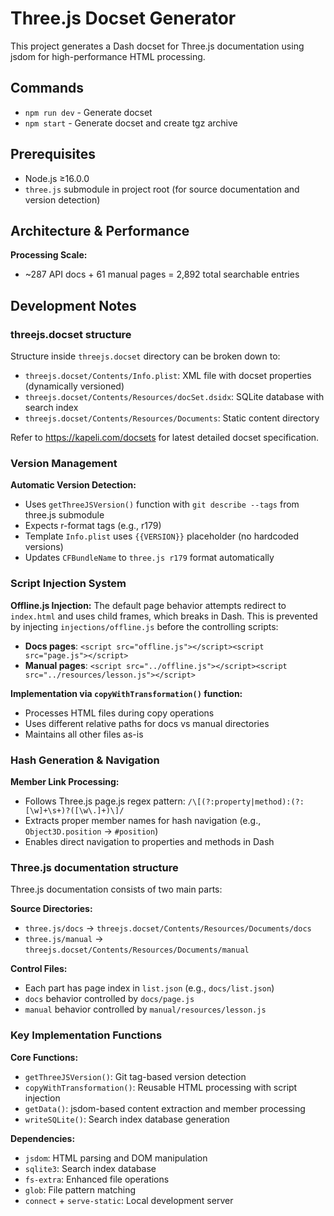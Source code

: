 # Three.js Docset Generator

This project generates a Dash docset for Three.js documentation using jsdom for high-performance HTML processing.

## Commands

- `npm run dev` - Generate docset
- `npm start` - Generate docset and create tgz archive

## Prerequisites

- Node.js ≥16.0.0
- `three.js` submodule in project root (for source documentation and version detection)

## Architecture & Performance

**Processing Scale:**
- ~287 API docs + 61 manual pages = 2,892 total searchable entries

## Development Notes

### threejs.docset structure

Structure inside `threejs.docset` directory can be broken down to:

- `threejs.docset/Contents/Info.plist`: XML file with docset properties (dynamically versioned)
- `threejs.docset/Contents/Resources/docSet.dsidx`: SQLite database with search index
- `threejs.docset/Contents/Resources/Documents`: Static content directory

Refer to <https://kapeli.com/docsets> for latest detailed docset specification.

### Version Management

**Automatic Version Detection:**
- Uses `getThreeJSVersion()` function with `git describe --tags` from three.js submodule
- Expects r-format tags (e.g., r179)
- Template `Info.plist` uses `{{VERSION}}` placeholder (no hardcoded versions)
- Updates `CFBundleName` to `three.js r179` format automatically

### Script Injection System

**Offline.js Injection:**
The default page behavior attempts redirect to `index.html` and uses child frames, which breaks in Dash. This is prevented by injecting `injections/offline.js` before the controlling scripts:

- **Docs pages**: `<script src="offline.js"></script><script src="page.js"></script>`
- **Manual pages**: `<script src="../offline.js"></script><script src="../resources/lesson.js"></script>`

**Implementation via `copyWithTransformation()` function:**
- Processes HTML files during copy operations
- Uses different relative paths for docs vs manual directories
- Maintains all other files as-is

### Hash Generation & Navigation

**Member Link Processing:**
- Follows Three.js page.js regex pattern: `/\[(?:property|method):(?:[\w]+\s+)?([\w\.]+)\]/`
- Extracts proper member names for hash navigation (e.g., `Object3D.position` → `#position`)
- Enables direct navigation to properties and methods in Dash

### Three.js documentation structure

Three.js documentation consists of two main parts:

**Source Directories:**
- `three.js/docs` → `threejs.docset/Contents/Resources/Documents/docs`
- `three.js/manual` → `threejs.docset/Contents/Resources/Documents/manual`

**Control Files:**
- Each part has page index in `list.json` (e.g., `docs/list.json`)
- `docs` behavior controlled by `docs/page.js`
- `manual` behavior controlled by `manual/resources/lesson.js`

### Key Implementation Functions

**Core Functions:**
- `getThreeJSVersion()`: Git tag-based version detection
- `copyWithTransformation()`: Reusable HTML processing with script injection
- `getData()`: jsdom-based content extraction and member processing
- `writeSQLite()`: Search index database generation

**Dependencies:**
- `jsdom`: HTML parsing and DOM manipulation
- `sqlite3`: Search index database
- `fs-extra`: Enhanced file operations
- `glob`: File pattern matching
- `connect` + `serve-static`: Local development server
